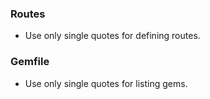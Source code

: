 ### Routes

* Use only single quotes for defining routes.

### Gemfile

* Use only single quotes for listing gems.
